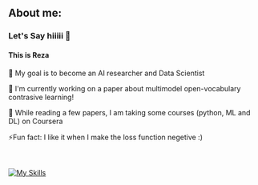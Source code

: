 ## About me:
### Let's Say hiiiii 👋
#### This is Reza

   🥅 My goal is to become an AI researcher and Data Scientist

   🔭 I'm currently working on a paper about multimodel open-vocabulary contrasive learning!

   🌱 While reading a few papers, I am taking some courses (python, ML and DL) on Coursera
 
   ⚡Fun fact: I like it when I make the loss function negetive :)
   
<br><br>
[![My Skills](https://skillicons.dev/icons?i=java,tensorflow,py)](https://skillicons.dev)

